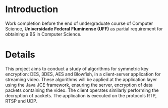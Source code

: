 # Introduction #

Work completion before the end of undergraduate course of Computer Science, **Universidade Federal Fluminense (UFF)** as partial requirement for obtaining a BS in Computer Science.


# Details #

This project aims to conduct a study of algorithms for symmetric key encryption: DES, 3DES, AES and Blowfish, in a client-server application for streaming video. These algorithms will be applied at the application layer using the Java JCE framework, ensuring the server, encryption of data packets containing the video. The client operates similarly performing the decryption of packets. The application is executed on the protocols RTP, RTSP and UDP.